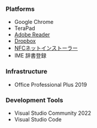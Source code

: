 ### Platforms
* Google Chrome
* TeraPad
* [Adobe Reader](https://get.adobe.com/jp/reader/)
* [Dropbox](https://www.dropbox.com/)
* [NFCネットインストーラー](http://www.sony.co.jp/Products/felica/consumer/download/netinstaller.html)
* IME 辞書登録

### Infrastructure
- Office Professional Plus 2019

### Development Tools
- Visual Studio Community 2022
- Visual Studio Code
